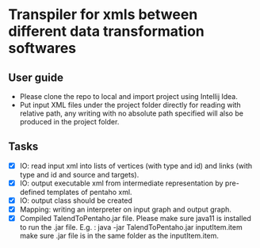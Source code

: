 # Transpiler for xmls between different data transformation softwares

## User guide
- Please clone the repo to local and import project using Intellij Idea.
- Put input XML files under the project folder directly for reading with relative path, any writing with no absolute path specified will also be produced in the project folder.

## Tasks
- [x] IO: read input xml into lists of vertices (with type and id) and links (with type and id and source and targets).
- [x] IO: output executable xml from intermediate representation by pre-defined templates of pentaho xml.
- [x] IO: output class should be created
- [x] Mapping: writing an interpreter on input graph and output graph.
- [x] Compiled TalendToPentaho.jar file. Please make sure java11 is installed to run the .jar file. E.g. : java -jar TalendToPentaho.jar inputItem.item  make sure .jar file is in the same folder as the inputItem.item.